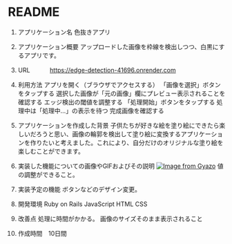 # README

1. アプリケーション名 
     色抜きアプリ

2. アプリケーション概要
     アップロードした画像を枠線を検出しつつ、白黒にするアプリです。

3. URL
　　　https://edge-detection-41696.onrender.com   

4. 利用方法
    アプリを開く（ブラウザでアクセスする）
    「画像を選択」ボタンをタップする
選択した画像が「元の画像」欄にプレビュー表示されることを確認する
エッジ検出の閾値を調整する
「処理開始」ボタンをタップする
処理中は「処理中...」の表示を待つ
完成画像を確認する

5. アプリケーションを作成した背景
     子供たちが好きな絵を塗り絵にできたら楽しいだろうと思い、画像の輪郭を検出して塗り絵に変換するアプリケーションを作りたいと考えました。これにより、自分だけのオリジナルな塗り絵を楽しむことができます。

6. 実装した機能についての画像やGIFおよびその説明
[![Image from Gyazo](https://i.gyazo.com/edeea6f8a96efabf17259c4e88313024.png)](https://gyazo.com/edeea6f8a96efabf17259c4e88313024)
値の調整ができること。

7. 実装予定の機能
     ボタンなどのデザイン変更。

8. 開発環境
      Ruby on Rails
      JavaScript
      HTML  CSS
9. 改善点
      処理に時間がかかる。
      画像のサイズそのまま表示されること
10. 作成時間　10日間

